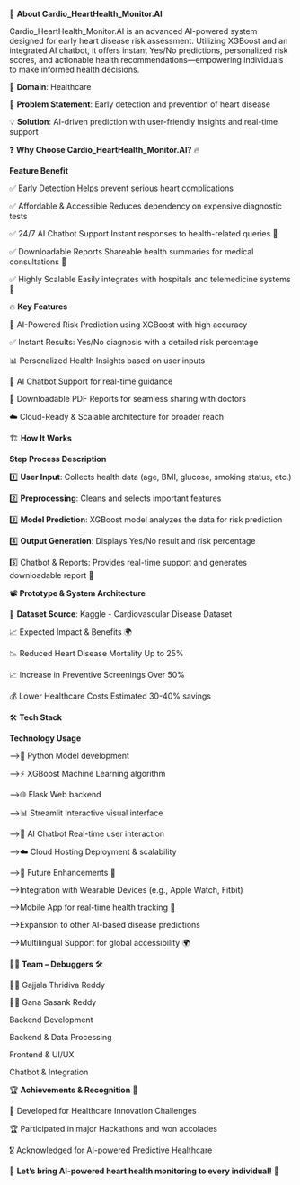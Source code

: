 🚀 **About Cardio_HeartHealth_Monitor.AI**

Cardio_HeartHealth_Monitor.AI is an advanced AI-powered system designed for early heart disease risk assessment. Utilizing XGBoost and an integrated AI chatbot, it offers instant Yes/No predictions, personalized risk scores, and actionable health recommendations—empowering individuals to make informed health decisions.

🔬 **Domain**: Healthcare

📜 **Problem Statement**: Early detection and prevention of heart disease

💡 **Solution**: AI-driven prediction with user-friendly insights and real-time support

❓ **Why Choose Cardio_HeartHealth_Monitor.AI?** 🔥



**Feature Benefit**

✅ Early Detection Helps prevent serious heart complications

✅ Affordable & Accessible Reduces dependency on expensive diagnostic tests

✅ 24/7 AI Chatbot Support Instant responses to health-related queries 🤖

✅ Downloadable Reports Shareable health summaries for medical consultations 📄

✅ Highly Scalable Easily integrates with hospitals and telemedicine systems 🏥



🔥 **Key Features**

🏥 AI-Powered Risk Prediction using XGBoost with high accuracy

✅ Instant Results: Yes/No diagnosis with a detailed risk percentage

📊 Personalized Health Insights based on user inputs

🤖 AI Chatbot Support for real-time guidance

📄 Downloadable PDF Reports for seamless sharing with doctors

☁️ Cloud-Ready & Scalable architecture for broader reach



🏗️ **How It Works**

**Step Process Description**

1️⃣ **User Input**: Collects health data (age, BMI, glucose, smoking status, etc.)

2️⃣ **Preprocessing**: Cleans and selects important features

3️⃣ **Model Prediction**: XGBoost model analyzes the data for risk prediction

4️⃣ **Output Generation**: Displays Yes/No result and risk percentage

5️⃣ Chatbot & Reports: Provides real-time support and generates downloadable report 📄



📽️ **Prototype & System Architecture**

📂 **Dataset Source**: Kaggle - Cardiovascular Disease Dataset

📈 Expected Impact & Benefits 🌍

📉 Reduced Heart Disease Mortality Up to 25%

📈 Increase in Preventive Screenings Over 50%

💰 Lower Healthcare Costs Estimated 30-40% savings



🛠️ **Tech Stack**

**Technology Usage**

-->🐍 Python Model development

-->⚡ XGBoost Machine Learning algorithm

-->🌐 Flask Web backend

-->📊 Streamlit Interactive visual interface

-->🤖 AI Chatbot Real-time user interaction

-->☁️ Cloud Hosting Deployment & scalability

-->🎯 Future Enhancements 🚀

-->Integration with Wearable Devices (e.g., Apple Watch, Fitbit)

-->Mobile App for real-time health tracking 📱

-->Expansion to other AI-based disease predictions

-->Multilingual Support for global accessibility 🌍



👨‍💻 **Team – Debuggers** 🛠️

👩‍💻 Gajjala Thridiva Reddy

👨‍🎓 Gana Sasank Reddy

Backend Development

Backend & Data Processing

Frontend & UI/UX

Chatbot & Integration



🏆 **Achievements & Recognition** 🏅

🏅 Developed for Healthcare Innovation Challenges

🏆 Participated in major Hackathons and won accolades

🎖️ Acknowledged for AI-powered Predictive Healthcare



🚀 **Let’s bring AI-powered heart health monitoring to every individual!** 💖
